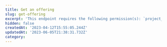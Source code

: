 ```yaml
---
title: Get an offering
slug: get-offering
excerpt: 'This endpoint requires the following permission(s): `project_configuration:offerings:read`.'
hidden: false
createdAt: '2023-04-12T15:55:05.244Z'
updatedAt: '2023-06-05T21:38:31.732Z'
category: 
---
```

